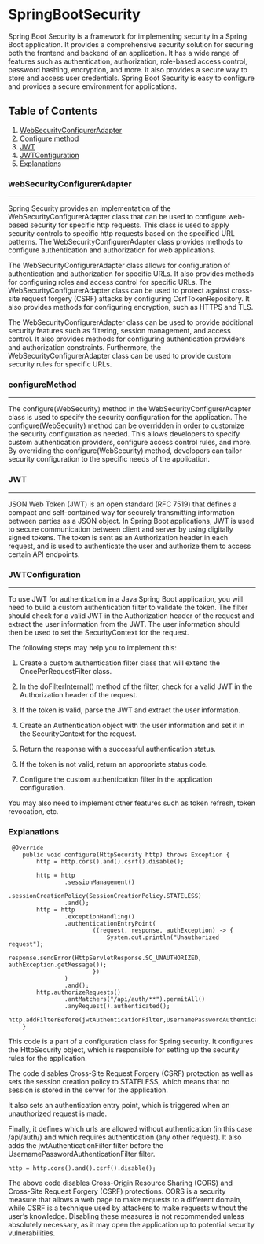 # SpringBootSecurity

Spring Boot Security is a framework for implementing security in a Spring Boot application. It provides a comprehensive security solution for securing both the frontend and backend of an application. It has a wide range of features such as authentication, authorization, role-based access control, password hashing, encryption, and more. It also provides a secure way to store and access user credentials. Spring Boot Security is easy to configure and provides a secure environment for applications.

 ## Table of Contents
1. [WebSecurityConfigurerAdapter](#webSecurityConfigurerAdapter)
2. [Configure method](#configureMethod)
3. [JWT](#JWT)
4. [JWTConfiguration](#JWTConfiguration)
5. [Explanations](#Explanations)


### webSecurityConfigurerAdapter
***
Spring Security provides an implementation of the WebSecurityConfigurerAdapter class that can be used to configure web-based security for specific http requests. This class is used to apply security controls to specific http requests based on the specified URL patterns. The WebSecurityConfigurerAdapter class provides methods to configure authentication and authorization for web applications.

The WebSecurityConfigurerAdapter class allows for configuration of authentication and authorization for specific URLs. It also provides methods for configuring roles and access control for specific URLs. The WebSecurityConfigurerAdapter class can be used to protect against cross-site request forgery (CSRF) attacks by configuring CsrfTokenRepository. It also provides methods for configuring encryption, such as HTTPS and TLS.

The WebSecurityConfigurerAdapter class can be used to provide additional security features such as filtering, session management, and access control. It also provides methods for configuring authentication providers and authorization constraints. Furthermore, the WebSecurityConfigurerAdapter class can be used to provide custom security rules for specific URLs.

### configureMethod
***
The configure(WebSecurity) method in the WebSecurityConfigurerAdapter class is used to specify the security configuration for the application. The configure(WebSecurity) method can be overridden in order to customize the security configuration as needed. This allows developers to specify custom authentication providers, configure access control rules, and more. By overriding the configure(WebSecurity) method, developers can tailor security configuration to the specific needs of the application.


### JWT
***
JSON Web Token (JWT) is an open standard (RFC 7519) that defines a compact and self-contained way for securely transmitting information between parties as a JSON object. In Spring Boot applications, JWT is used to secure communication between client and server by using digitally signed tokens. The token is sent as an Authorization header in each request, and is used to authenticate the user and authorize them to access certain API endpoints.

### JWTConfiguration
***
To use JWT for authentication in a Java Spring Boot application, you will need to build a custom authentication filter to validate the token. The filter should check for a valid JWT in the Authorization header of the request and extract the user information from the JWT. The user information should then be used to set the SecurityContext for the request. 

The following steps may help you to implement this:

1. Create a custom authentication filter class that will extend the OncePerRequestFilter class. 

2. In the doFilterInternal() method of the filter, check for a valid JWT in the Authorization header of the request.

3. If the token is valid, parse the JWT and extract the user information.

4. Create an Authentication object with the user information and set it in the SecurityContext for the request.

5. Return the response with a successful authentication status.

6. If the token is not valid, return an appropriate status code.

7. Configure the custom authentication filter in the application configuration.

You may also need to implement other features such as token refresh, token revocation, etc.

### Explanations
```
 @Override
    public void configure(HttpSecurity http) throws Exception {
        http = http.cors().and().csrf().disable();

        http = http
                .sessionManagement()
                .sessionCreationPolicy(SessionCreationPolicy.STATELESS)
                .and();
        http = http
                .exceptionHandling()
                .authenticationEntryPoint(
                        ((request, response, authException) -> {
                            System.out.println("Unauthorized request");
                            response.sendError(HttpServletResponse.SC_UNAUTHORIZED, authException.getMessage());
                        })
                )
                .and();
        http.authorizeRequests()
                .antMatchers("/api/auth/**").permitAll()
                .anyRequest().authenticated();
        http.addFilterBefore(jwtAuthenticationFilter,UsernamePasswordAuthenticationFilter.class);
    }
```
This code is a part of a configuration class for Spring security. It configures the HttpSecurity object, which is responsible for setting up the security rules for the application. 

The code disables Cross-Site Request Forgery (CSRF) protection as well as sets the session creation policy to STATELESS, which means that no session is stored in the server for the application. 

It also sets an authentication entry point, which is triggered when an unauthorized request is made. 

Finally, it defines which urls are allowed without authentication (in this case /api/auth/) and which requires authentication (any other request). It also adds the jwtAuthenticationFilter filter before the UsernamePasswordAuthenticationFilter filter.

```
http = http.cors().and().csrf().disable();

```

The above code disables Cross-Origin Resource Sharing (CORS) and Cross-Site Request Forgery (CSRF) protections. CORS is a security measure that allows a web page to make requests to a different domain, while CSRF is a technique used by attackers to make requests without the user’s knowledge. Disabling these measures is not recommended unless absolutely necessary, as it may open the application up to potential security vulnerabilities.

  <!-- 
  ## Table of Contents
1. [General Info](#general-info)
2. [Technologies](#technologies)
3. [Installation](#installation)
4. [Collaboration](#collaboration)
5. [FAQs](#faqs)
### General Info
***
Write down general information about your project. It is a good idea to always put a project status in the readme file. This is where you can add it. 
### Screenshot
![Image text](https://www.united-internet.de/fileadmin/user_upload/Brands/Downloads/Logo_IONOS_by.jpg)
## Technologies
***
A list of technologies used within the project:
* [Technology name](https://example.com): Version 12.3 
* [Technology name](https://example.com): Version 2.34
* [Library name](https://example.com): Version 1234
## Installation
***
A little intro about the installation. 
```
$ git clone https://example.com
$ cd ../path/to/the/file
$ npm install
$ npm start
```
Side information: To use the application in a special environment use ```lorem ipsum``` to start
## Collaboration
***
Give instructions on how to collaborate with your project.
> Maybe you want to write a quote in this part. 
> Should it encompass several lines?
> This is how you do it.
## FAQs
***
A list of frequently asked questions
1. **This is a question in bold**
Answer to the first question with _italic words_. 
2. __Second question in bold__ 
To answer this question, we use an unordered list:
* First point
* Second Point
* Third point
3. **Third question in bold**
Answer to the third question with *italic words*.
4. **Fourth question in bold**
| Headline 1 in the tablehead | Headline 2 in the tablehead | Headline 3 in the tablehead |
|:--------------|:-------------:|--------------:|
| text-align left | text-align center | text-align right |
 -->

